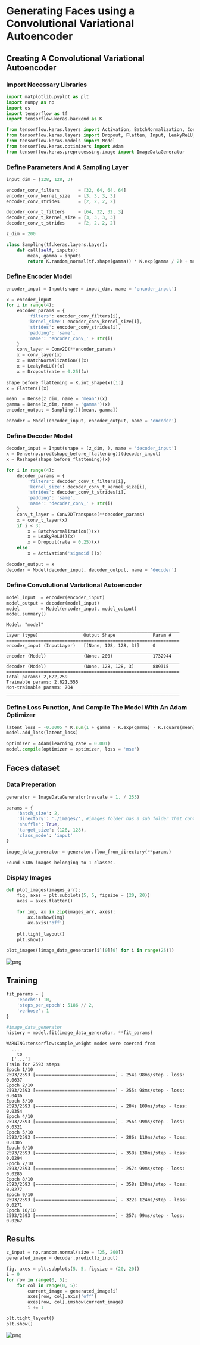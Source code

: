 # Generating Faces using a Convolutional Variational Autoencoder

## Creating A Convolutional Variational Autoencoder

### Import Necessary Libraries


```python
import matplotlib.pyplot as plt
import numpy as np
import os
import tensorflow as tf
import tensorflow.keras.backend as K

from tensorflow.keras.layers import Activation, BatchNormalization, Conv2D, Conv2DTranspose, Dense
from tensorflow.keras.layers import Dropout, Flatten, Input, LeakyReLU, Reshape
from tensorflow.keras.models import Model
from tensorflow.keras.optimizers import Adam
from tensorflow.keras.preprocessing.image import ImageDataGenerator
```

### Define Parameters And A Sampling Layer


```python
input_dim = (128, 128, 3)

encoder_conv_filters       = [32, 64, 64, 64]
encoder_conv_kernel_size   = [3, 3, 3, 3]
encoder_conv_strides       = [2, 2, 2, 2]

decoder_conv_t_filters     = [64, 32, 32, 3]
decoder_conv_t_kernel_size = [3, 3, 3, 3]
decoder_conv_t_strides     = [2, 2, 2, 2]

z_dim = 200

class Sampling(tf.keras.layers.Layer):
    def call(self, inputs):
        mean, gamma = inputs
        return K.random_normal(tf.shape(gamma)) * K.exp(gamma / 2) + mean
```

### Define Encoder Model


```python
encoder_input = Input(shape = input_dim, name = 'encoder_input')

x = encoder_input
for i in range(4):
    encoder_params = {
        'filters': encoder_conv_filters[i],
        'kernel_size': encoder_conv_kernel_size[i],
        'strides': encoder_conv_strides[i],
        'padding': 'same',
        'name': 'encoder_conv_' + str(i)
    }
    conv_layer = Conv2D(**encoder_params)
    x = conv_layer(x)
    x = BatchNormalization()(x)
    x = LeakyReLU()(x)
    x = Dropout(rate = 0.25)(x)
    
shape_before_flattening = K.int_shape(x)[1:]
x = Flatten()(x)

mean  = Dense(z_dim, name = 'mean')(x)
gamma = Dense(z_dim, name = 'gamma')(x)
encoder_output = Sampling()([mean, gamma])

encoder = Model(encoder_input, encoder_output, name = 'encoder')    
```

### Define Decoder Model


```python
decoder_input = Input(shape = (z_dim, ), name = 'decoder_input')
x = Dense(np.prod(shape_before_flattening))(decoder_input)
x = Reshape(shape_before_flattening)(x)

for i in range(4):
    decoder_params = {
        'filters': decoder_conv_t_filters[i],
        'kernel_size': decoder_conv_t_kernel_size[i],
        'strides': decoder_conv_t_strides[i],
        'padding': 'same',
        'name': 'decoder_conv_' + str(i)
    }
    conv_t_layer = Conv2DTranspose(**decoder_params)
    x = conv_t_layer(x)
    if i < 3: 
        x = BatchNormalization()(x)
        x = LeakyReLU()(x)
        x = Dropout(rate = 0.25)(x)
    else: 
        x = Activation('sigmoid')(x)
    
decoder_output = x
decoder = Model(decoder_input, decoder_output, name = 'decoder')

```

### Define Convolutional Variational Autoencoder


```python
model_input  = encoder(encoder_input)
model_output = decoder(model_input)
model        = Model(encoder_input, model_output)
model.summary()
```

    Model: "model"
    _________________________________________________________________
    Layer (type)                 Output Shape              Param #   
    =================================================================
    encoder_input (InputLayer)   [(None, 128, 128, 3)]     0         
    _________________________________________________________________
    encoder (Model)              (None, 200)               1732944   
    _________________________________________________________________
    decoder (Model)              (None, 128, 128, 3)       889315    
    =================================================================
    Total params: 2,622,259
    Trainable params: 2,621,555
    Non-trainable params: 704
    _________________________________________________________________


### Define Loss Function, And Compile The Model With An Adam Optimizer


```python
latent_loss = -0.0005 * K.sum(1 + gamma - K.exp(gamma) - K.square(mean), axis = -1)
model.add_loss(latent_loss)

optimizer = Adam(learning_rate = 0.001)
model.compile(optimizer = optimizer, loss = 'mse')
```

## Faces dataset

### Data Preperation


```python
generator = ImageDataGenerator(rescale = 1. / 255)

params = {
    'batch_size': 2, 
    'directory': './images/', #images folder has a sub folder that contains actual images
    'shuffle': True, 
    'target_size': (128, 128),
    'class_mode': 'input'
}

image_data_generator = generator.flow_from_directory(**params)
```

    Found 5186 images belonging to 1 classes.


### Display Images


```python
def plot_images(images_arr):
    fig, axes = plt.subplots(5, 5, figsize = (20, 20))
    axes = axes.flatten()
    
    for img, ax in zip(images_arr, axes):
        ax.imshow(img)
        ax.axis('off')
    
    plt.tight_layout()
    plt.show()

plot_images([image_data_generator[i][0][0] for i in range(25)])
```


![png](output_18_0.png)


## Training


```python
fit_params = {
    'epochs': 10,
    'steps_per_epoch': 5186 // 2,
    'verbose': 1
}

#image_data_generator
history = model.fit(image_data_generator, **fit_params)
```

    WARNING:tensorflow:sample_weight modes were coerced from
      ...
        to  
      ['...']
    Train for 2593 steps
    Epoch 1/10
    2593/2593 [==============================] - 254s 98ms/step - loss: 0.0637
    Epoch 2/10
    2593/2593 [==============================] - 255s 98ms/step - loss: 0.0436
    Epoch 3/10
    2593/2593 [==============================] - 284s 109ms/step - loss: 0.0354
    Epoch 4/10
    2593/2593 [==============================] - 256s 99ms/step - loss: 0.0321
    Epoch 5/10
    2593/2593 [==============================] - 286s 110ms/step - loss: 0.0305
    Epoch 6/10
    2593/2593 [==============================] - 358s 138ms/step - loss: 0.0294
    Epoch 7/10
    2593/2593 [==============================] - 257s 99ms/step - loss: 0.0285
    Epoch 8/10
    2593/2593 [==============================] - 358s 138ms/step - loss: 0.0277
    Epoch 9/10
    2593/2593 [==============================] - 322s 124ms/step - loss: 0.0271
    Epoch 10/10
    2593/2593 [==============================] - 257s 99ms/step - loss: 0.0267


## Results


```python
z_input = np.random.normal(size = [25, 200])
generated_image = decoder.predict(z_input)

fig, axes = plt.subplots(5, 5, figsize = (20, 20))
i = 0
for row in range(0, 5):
    for col in range(0, 5):
        current_image = generated_image[i]
        axes[row, col].axis('off')
        axes[row, col].imshow(current_image)
        i += 1

plt.tight_layout()
plt.show()

```


![png](output_22_0.png)



```python

```
